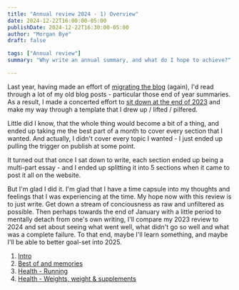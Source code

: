 ```yaml
---
title: "Annual review 2024 - 1) Overview"
date: 2024-12-22T16:00:00-05:00
publishDate: 2024-12-22T16:30:00-05:00
author: "Morgan Bye"
draft: false

tags: ["Annual review"]
summary: "Why write an annual summary, and what do I hope to achieve?"

---
```


Last year, having made an effort of [migrating the blog](https://morganbye.com/posts/20231220/) (again), I'd read through a lot of my old blog posts - particular those end of year summaries. As a result, I made a concerted effort to [sit down at the end of 2023](https://morganbye.com/posts/20240131_1/) and make my way through a template that I drew up / lifted / pilfered.

Little did I know, that the whole thing would become a bit of a thing, and ended up taking me the best part of a month to cover every section that I wanted. And actually, I didn't cover every topic I wanted - I just ended up pulling the trigger on publish at some point.

It turned out that once I sat down to write, each section ended up being a multi-part essay - and I ended up splitting it into 5 sections when it came to post it all on the website.

But I'm glad I did it. I'm glad that I have a time capsule into my thoughts and feelings that I was experiencing at the time. My hope now with this review is to just write. Get down a stream of conciousness as raw and unfiltered as possible. Then perhaps towards the end of January with a little period to mentally detach from one's own writing, I'll compare my 2023 review to 2024 and set about seeing what went well, what didn't go so well and what was a complete failure. To that end, maybe I'll learn something, and maybe I'll be able to better goal-set into 2025.

1. [Intro](https://morganbye.com/posts/20250101_1/)
2. [Best of and memories](https://morganbye.com/posts/20250101_2/)
3. [Health - Running](https://morganbye.com/posts/20250101_3/)
4. [Health - Weights, weight & supplements](https://morganbye.com/posts/20250101_4/)
